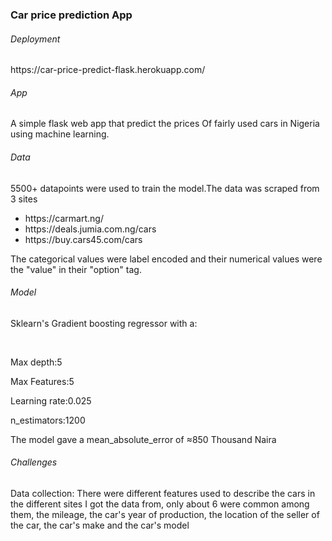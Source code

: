 <h3>Car price prediction App</h3>

<h6>Deployment</h6>
<p>https://car-price-predict-flask.herokuapp.com/</p>




<h6>App</h6>
<p>A simple flask web app that predict the prices
Of fairly used cars in Nigeria using machine learning.</p>

<h6>Data</h6>
5500+ datapoints were used to train the model.The data was scraped from 3 sites 
   <ul>
     <li> https://carmart.ng/ </li>
     <li>https://deals.jumia.com.ng/cars   </li>
     <li>https://buy.cars45.com/cars</li>
   </ul>
The categorical values were label encoded and their numerical values were the "value" in their "option" tag.

<h6>Model</h6>
 <p>Sklearn's Gradient boosting regressor with a:</p><br>
 <p>Max depth:5</p><p>Max Features:5</p><p>Learning rate:0.025<p><p>n_estimators:1200</p>
 <p>The model gave a mean_absolute_error of ≈850 Thousand Naira</p>

<h6>Challenges</h6>
 <p>Data collection: There were different features used to describe the cars in the different sites I got the data from, only about 6 were common among them, the mileage, the car's year of production, the location of the seller of the car, the car's make and the car's model</p>
